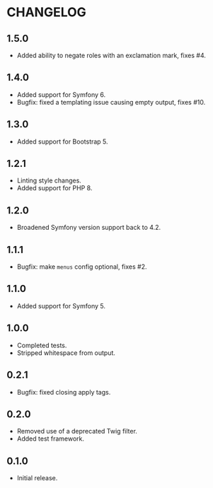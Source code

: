 CHANGELOG
=========

1.5.0
-----
- Added ability to negate roles with an exclamation mark, fixes #4.

1.4.0
-----
- Added support for Symfony 6.
- Bugfix: fixed a templating issue causing empty output, fixes #10.

1.3.0
-----
- Added support for Bootstrap 5.

1.2.1
-----
- Linting style changes.
- Added support for PHP 8.

1.2.0
-----
- Broadened Symfony version support back to 4.2.

1.1.1
-----
- Bugfix: make `menus` config optional, fixes #2.

1.1.0
-----
- Added support for Symfony 5.

1.0.0
-----
- Completed tests.
- Stripped whitespace from output.

0.2.1
-----
- Bugfix: fixed closing apply tags.

0.2.0
-----
- Removed use of a deprecated Twig filter.
- Added test framework.

0.1.0
-----
- Initial release.

